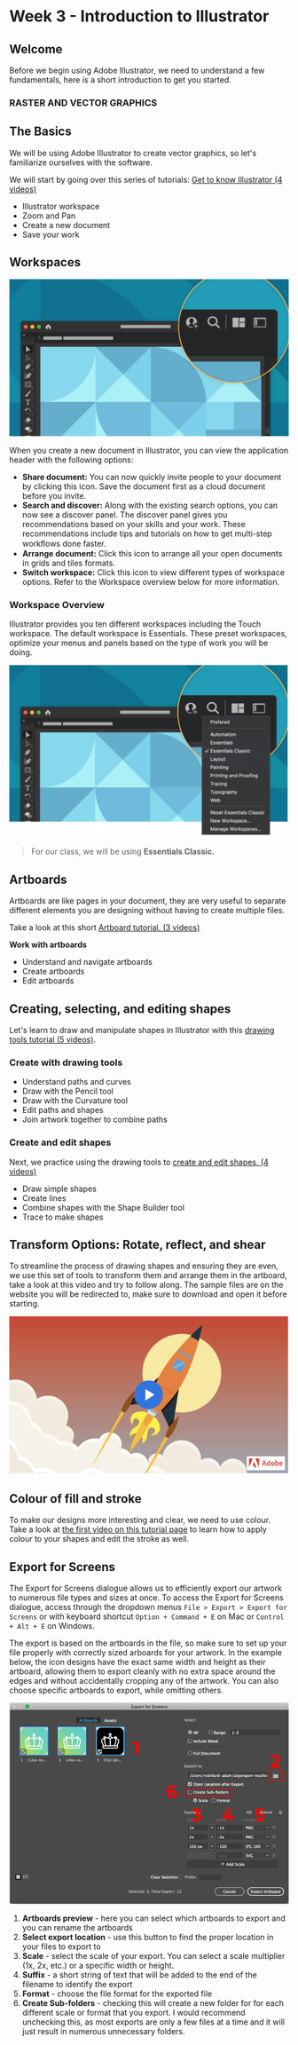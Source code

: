 # Week 3 - Introduction to Illustrator

## Welcome

Before we begin using Adobe Illustrator, we need to understand a few fundamentals, here is a short introduction to get you started.

### RASTER AND VECTOR GRAPHICS

<YouTube
  title="Raster and vector graphics"
  url="https://www.youtube.com/embed/p2thSkOa_Xg"
/>

## The Basics

We will be using Adobe Illustrator to create vector graphics, so let's familiarize ourselves with the software.

We will start by going over this series of tutorials: [Get to know Illustrator (4 videos)](https://helpx.adobe.com/ca/illustrator/how-to/ai-basics-fundamentals.html)

- Illustrator workspace
- Zoom and Pan
- Create a new document
- Save your work

## Workspaces

![Workspace](./workspace.png)

When you create a new document in Illustrator, you can view the application header with the following options:

- **Share document:** You can now quickly invite people to your document by clicking this icon. Save the document first as a cloud document before you invite.
- **Search and discover:** Along with the existing search options, you can now see a discover panel. The discover panel gives you recommendations based on your skills and your work. These recommendations include tips and tutorials on how to get multi-step workﬂows done faster.
- **Arrange document:** Click this icon to arrange all your open documents in grids and tiles formats.
- **Switch workspace:** Click this icon to view different types of workspace options. Refer to the Workspace overview below for more information.

### Workspace Overview

Illustrator provides you ten different workspaces including the Touch workspace. The default workspace is Essentials. These preset workspaces, optimize your menus and panels based on the type of work you will be doing.

![Workspace dropdown](./workspace-expanded.png)

> For our class, we will be using **Essentials Classic.**

## Artboards

Artboards are like pages in your document, they are very useful to separate different elements you are designing without having to create multiple files.

Take a look at this short [Artboard tutorial. (3 videos)](https://helpx.adobe.com/ca/illustrator/how-to/artboards-basics.html)

**Work with artboards**

- Understand and navigate artboards
- Create artboards
- Edit artboards

## Creating, selecting, and editing shapes

Let's learn to draw and manipulate shapes in Illustrator with this [drawing tools tutorial (5 videos)](https://helpx.adobe.com/illustrator/how-to/drawing-tools-basics.html).

### Create with drawing tools

- Understand paths and curves
- Draw with the Pencil tool
- Draw with the Curvature tool
- Edit paths and shapes
- Join artwork together to combine paths

### Create and edit shapes

Next, we practice using the drawing tools to [create and edit shapes. (4 videos)](https://helpx.adobe.com/illustrator/how-to/shapes-basics.html)

- Draw simple shapes
- Create lines
- Combine shapes with the Shape Builder tool
- Trace to make shapes

## Transform Options: Rotate, reflect, and shear

To streamline the process of drawing shapes and ensuring they are even, we use this set of tools to transform them and arrange them in the artboard, take a look at this video and try to follow along. The sample files are on the website you will be redirected to, make sure to download and open it before starting.

[![Adobe tutorials for Transform Options: Rotate, reflect, and shear](./transformArtwork.png)](https://helpx.adobe.com/ca/illustrator/how-to/apply-rotation-and-reflection-in-artwork.html)

## Colour of fill and stroke

To make our designs more interesting and clear, we need to use colour. Take a look at [the first video on this tutorial page](https://helpx.adobe.com/illustrator/how-to/color-basics.html) to learn how to apply colour to your shapes and edit the stroke as well.

## Export for Screens

The Export for Screens dialogue allows us to efficiently export our artwork to numerous file types and sizes at once. To access the Export for Screens dialogue, access through the dropdown menus `File > Export > Export for Screens` or with keyboard shortcut `Option + Command + E` on Mac or `Control + Alt + E` on Windows.

The export is based on the artboards in the file, so make sure to set up your file properly with correctly sized arboards for your artwork. In the example below, the icon designs have the exact same width and height as their artboard, allowing them to export cleanly with no extra space around the edges and without accidentally cropping any of the artwork. You can also choose specific artboards to export, while omitting others.

![Export for screens dialogue](./export-for-screens.jpg)

1. **Artboards preview** - here you can select which artboards to export and you can rename the artboards
2. **Select export location** - use this button to find the proper location in your files to export to
3. **Scale** - select the scale of your export. You can select a scale multiplier (1x, 2x, etc.) or a specific width or height.
4. **Suffix** - a short string of text that will be added to the end of the filename to identify the export
5. **Format** - choose the file format for the exported file
6. **Create Sub-folders** - checking this will create a new folder for for each different scale or format that you export. I would recommend unchecking this, as most exports are only a few files at a time and it will just result in numerous unnecessary folders.

<!-- ## Demo Files

::: tip Files
[Week 3 Tutorial Files Download](https://algonquinlivecom-my.sharepoint.com/:f:/g/personal/bristot_algonquincollege_com/Ehxcr9EXOypKq80JjDptLxABCN8ZCbnoEsqBperuKmImVw?e=0D1saE)
::: -->
